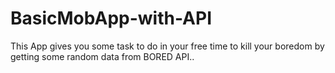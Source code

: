 # BasicMobApp-with-API
This App gives you some task to do in your free time to kill your boredom by getting some random data from BORED API..
